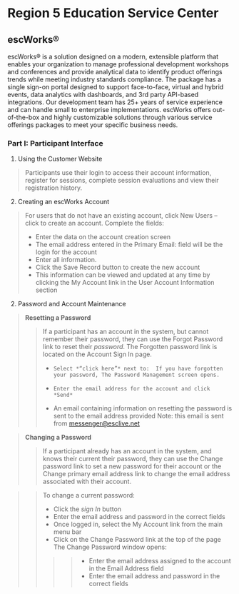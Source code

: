 # Region 5 Education Service Center
## escWorks®
escWorks® is a solution designed on a modern, extensible platform that enables your organization to manage professional development workshops and conferences and provide analytical data to identify product offerings trends while meeting industry standards compliance. The package has a single sign-on portal designed to support face-to-face, virtual and hybrid events, data analytics with dashboards, and 3rd party API-based integrations. Our development team has 25+ years of service experience and can handle small to enterprise implementations. escWorks offers out-of-the-box and highly customizable solutions through various service offerings packages to meet your specific business needs.
### Part I: Participant Interface
1. Using the Customer Website
> Participants use their login to access their account information, register for sessions, complete session evaluations and view their registration history.
2. Creating an escWorks Account
> For users that do not have an existing account, click New Users – click to create an account.
> Complete the fields:
> *	Enter the data on the account creation screen 
> * The email address entered in the Primary Email: field will be the login for the account
> * Enter all information.
> * Click the Save Record button to create the new account
> * This information can be viewed and updated at any time by clicking the My Account link in the User Account Information section
2. Password and Account Maintenance
 >**Resetting a Password**
   >> If a participant has an account in the system, but cannot remember their password, they can use the Forgot Password link to reset their *password*.
   >> The Forgotten password link is located on the Account Sign In page. 
   >> * 	Select *“click here”* next to:  If you have forgotten your password, The Password Management screen opens.
   >> * 	Enter the email address for the account and click *Send*
   >> *  An email containing information on resetting the password is sent to the email address provided   Note: this email is sent from [messenger@esclive.net](mailto:admin@cloudhadoop.com)
 
 >**Changing a Password**
  >> If a participant already has an account in the system, and knows their current their password, they can use the Change password link to set a new password for their account or the Change primary email address link to change the email address associated with their account. 
  
  >> To change a current password:
  >> * Click the *sign In* button
  >> * Enter the email address and password in the correct fields
  >> * Once logged in, select the My Account link from the main menu bar
  >> * Click on the Change Password link at the top of the page  
The Change Password window opens:
  >>>>* Enter the email address assigned to the account in the Email Address field
  >>>>* Enter the email address and password in the correct fields

 
 
